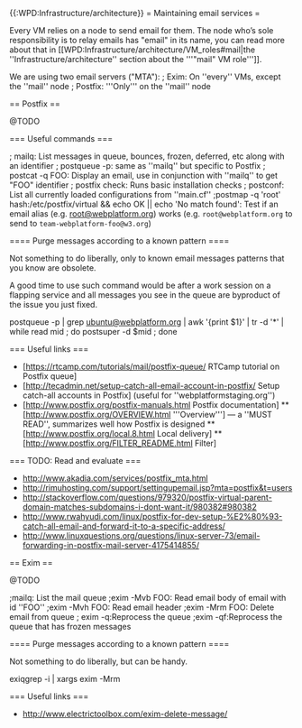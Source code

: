 {{:WPD:Infrastructure/architecture}}
= Maintaining email services =

Every VM relies on a node to send email for them. The node who’s sole responsibility is to relay emails has "email" in its name, you can read more about that in [[WPD:Infrastructure/architecture/VM_roles#mail|the ''Infrastructure/architecture'' section about the '''"mail" VM role''']].

We are using two email servers ("MTA"):
; Exim: On ''every'' VMs, except the ''mail'' node
; Postfix: '''Only''' on the ''mail'' node

== Postfix ==

@TODO

=== Useful commands ===

; mailq: List messages in queue, bounces, frozen, deferred, etc along with an identifier
; postqueue -p: same as ''mailq'' but specific to Postfix
; postcat -q FOO: Display an email, use in conjunction with ''mailq'' to get "FOO" identifier
; postfix check: Runs basic installation checks
; postconf: List all currently loaded configurations from ''main.cf''
;<nowiki>postmap -q 'root' hash:/etc/postfix/virtual && echo OK || echo 'No match found'</nowiki>: Test if an email alias (e.g. root@webplatform.org) works (e.g. `root@webplatform.org` to send to `team-webplatform-foo@w3.org`)


==== Purge messages according to a known pattern ====

Not something to do liberally, only to known email messages patterns that you know are obsolete.

A good time to use such command would be after a work session on a flapping service and all messages you see in the queue are byproduct of the issue you just fixed.

  postqueue -p | grep ubuntu@webplatform.org | awk '{print $1}' | tr -d '*' | while read mid ; do postsuper -d $mid ; done


=== Useful links ===

* [https://rtcamp.com/tutorials/mail/postfix-queue/ RTCamp tutorial on Postfix queue]
* [http://tecadmin.net/setup-catch-all-email-account-in-postfix/ Setup catch-all accounts in Postfix] (useful for ''webplatformstaging.org'')
* [http://www.postfix.org/postfix-manuals.html Postfix documentation]
** [http://www.postfix.org/OVERVIEW.html '''Overview'''] — a ''MUST READ'', summarizes well how Postfix is designed
** [http://www.postfix.org/local.8.html Local delivery]
** [http://www.postfix.org/FILTER_README.html Filter]

=== TODO: Read and evaluate ===

* http://www.akadia.com/services/postfix_mta.html
* http://rimuhosting.com/support/settingupemail.jsp?mta=postfix&t=users
* http://stackoverflow.com/questions/979320/postfix-virtual-parent-domain-matches-subdomains-i-dont-want-it/980382#980382
* http://www.rwahyudi.com/linux/postfix-for-dev-setup-%E2%80%93-catch-all-email-and-forward-it-to-a-specific-address/
* http://www.linuxquestions.org/questions/linux-server-73/email-forwarding-in-postfix-mail-server-4175414855/

== Exim ==

@TODO

;mailq: List the mail queue
;exim -Mvb FOO: Read email body of email with id ''FOO''
;exim -Mvh FOO: Read email header
;exim -Mrm FOO: Delete email from queue
; exim -q:Reprocess the queue
;exim -qf:Reprocess the queue that has frozen messages


==== Purge messages according to a known pattern ====

Not something to do liberally, but can be handy.

  exiqgrep -i | xargs exim -Mrm

=== Useful links ===

* http://www.electrictoolbox.com/exim-delete-message/